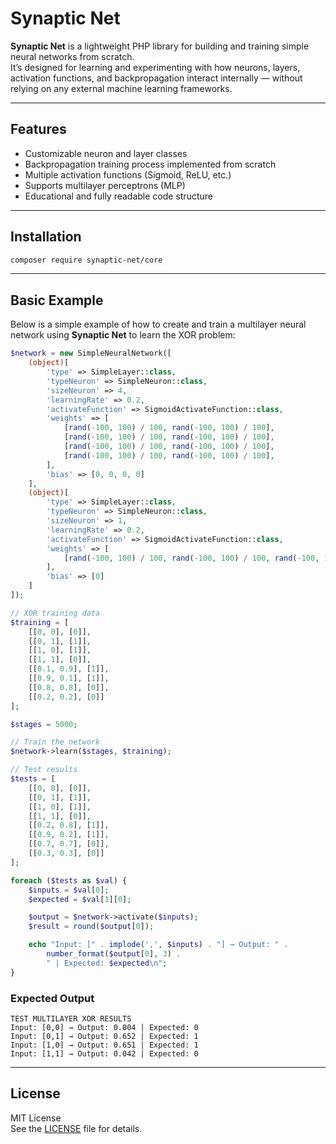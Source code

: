 # Synaptic Net

**Synaptic Net** is a lightweight PHP library for building and training simple neural networks from scratch.  
It’s designed for learning and experimenting with how neurons, layers, activation functions, and backpropagation interact internally — without relying on any external machine learning frameworks.

---

## Features

- Customizable neuron and layer classes  
- Backpropagation training process implemented from scratch  
- Multiple activation functions (Sigmoid, ReLU, etc.)  
- Supports multilayer perceptrons (MLP)  
- Educational and fully readable code structure  

---

## Installation

```bash
composer require synaptic-net/core
```

---

## Basic Example

Below is a simple example of how to create and train a multilayer neural network using **Synaptic Net** to learn the XOR problem:

```php
$network = new SimpleNeuralNetwork([
    (object)[
        'type' => SimpleLayer::class,
        'typeNeuron' => SimpleNeuron::class,
        'sizeNeuron' => 4,
        'learningRate' => 0.2,
        'activateFunction' => SigmoidActivateFunction::class,
        'weights' => [
            [rand(-100, 100) / 100, rand(-100, 100) / 100],
            [rand(-100, 100) / 100, rand(-100, 100) / 100],
            [rand(-100, 100) / 100, rand(-100, 100) / 100],
            [rand(-100, 100) / 100, rand(-100, 100) / 100],
        ],
        'bias' => [0, 0, 0, 0]
    ],
    (object)[
        'type' => SimpleLayer::class,
        'typeNeuron' => SimpleNeuron::class,
        'sizeNeuron' => 1,
        'learningRate' => 0.2,
        'activateFunction' => SigmoidActivateFunction::class,
        'weights' => [
            [rand(-100, 100) / 100, rand(-100, 100) / 100, rand(-100, 100) / 100, rand(-100, 100) / 100]
        ],
        'bias' => [0]
    ]
]);

// XOR training data
$training = [
    [[0, 0], [0]],
    [[0, 1], [1]],
    [[1, 0], [1]],
    [[1, 1], [0]],
    [[0.1, 0.9], [1]],
    [[0.9, 0.1], [1]],
    [[0.8, 0.8], [0]],
    [[0.2, 0.2], [0]]
];

$stages = 5000;

// Train the network
$network->learn($stages, $training);

// Test results
$tests = [
    [[0, 0], [0]],
    [[0, 1], [1]],
    [[1, 0], [1]],
    [[1, 1], [0]],
    [[0.2, 0.8], [1]],
    [[0.9, 0.2], [1]],
    [[0.7, 0.7], [0]],
    [[0.3, 0.3], [0]]
];

foreach ($tests as $val) {
    $inputs = $val[0];
    $expected = $val[1][0];

    $output = $network->activate($inputs);
    $result = round($output[0]);

    echo "Input: [" . implode(',', $inputs) . "] → Output: " .
        number_format($output[0], 3) .
        " | Expected: $expected\n";
}
```

### Expected Output

```
TEST MULTILAYER XOR RESULTS
Input: [0,0] → Output: 0.004 | Expected: 0
Input: [0,1] → Output: 0.652 | Expected: 1
Input: [1,0] → Output: 0.651 | Expected: 1
Input: [1,1] → Output: 0.042 | Expected: 0
```

---

## License

MIT License  
See the [LICENSE](LICENSE) file for details.
